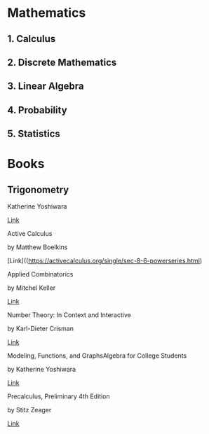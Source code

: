 # Mathematics

## 1. Calculus
## 2. Discrete Mathematics
## 3. Linear Algebra
## 4. Probability
## 5. Statistics




# Books

## Trigonometry

Katherine Yoshiwara

[Link](https://yoshiwarabooks.org/trig/)

Active Calculus

by Matthew Boelkins

[Link]((https://activecalculus.org/single/sec-8-6-powerseries.html)

Applied Combinatorics

by Mitchel Keller

[Link](https://open.umn.edu/opentextbooks/textbooks/applied-combinatorics)

Number Theory: In Context and Interactive

by Karl-Dieter Crisman

[Link](http://math.gordon.edu/ntic/ntic/NTIC.html)

Modeling, Functions, and GraphsAlgebra for College Students

by Katherine Yoshiwara

[Link](https://yoshiwarabooks.org/mfg/MFG.html)

Precalculus, Preliminary 4th Edition

by Stitz Zeager

[Link](http://stitz-zeager.com/Precalculus4.pdf)

